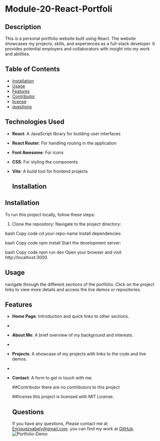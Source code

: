 # Module-20-React-Portfoli

  ## Description 
 This is a personal portfolio website built using React. The website showcases my projects, skills, and experiences as a full-stack developer. It provides potential employers and collaborators with insight into my work and abilities.

  ## Table of Contents
  - [Installation](#Installation)
  - [Usage](#Usage)
  - [Features](#Features)
  - [Contributor](#Contributor)
  - [license](#license)
  - [questions](#questions)

## Technologies Used

- **React**: A JavaScript library for building user interfaces
- **React Router**: For handling routing in the application
- **Font Awesome**: For icons
- **CSS**: For styling the components
- **Vite**: A build tool for frontend projects
  
  ## Installation
## Installation
To run this project locally, follow these steps:
1. Clone the repository:
Navigate to the project directory:

bash
Copy code
cd your-repo-name
Install dependencies:

bash
Copy code
npm install
Start the development server:

bash
Copy code
npm run dev
Open your browser and visit http://localhost:3000.

  ## Usage
  navigate through the different sections of the portfolio. Click on the project links to view more details and access the live demos or repositories.

  ## Features
- **Home Page**: Introduction and quick links to other sections.
- 
- **About Me**: A brief overview of my background and interests.
- 
- **Projects**: A showcase of my projects with links to the code and live demos.
- 
- **Contact**: A form to get in touch with me.


  ##Contributor
  there are no contributors to this project

  ##license
  this project is licensed with MIT License.

  ## Questions 
  If you have any questions, Please contact me at Enriquezsabely@gmail.com.
  you can find my work at [GitHub](http://github.com/sabenri).
![Portfolio-Demo](https://github.com/user-attachments/assets/6fe973f2-3359-47f7-955f-c87429337e11)
